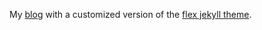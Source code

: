 My [blog](https://github.com/jubalh/blog) with a customized version of the [flex jekyll theme](https://github.com/the-development/flex).
